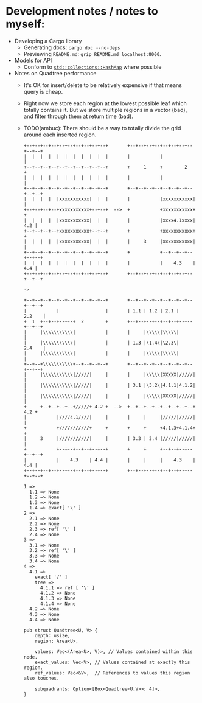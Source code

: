 # Development notes / notes to myself:
 - Developing a Cargo library
   - Generating docs: `cargo doc --no-deps`
   - Previewing `README.md`: `grip README.md localhost:8000`.
 - Models for API
   - Conform to
     [`std::collections::HashMap`](https://doc.rust-lang.org/std/collections/struct.HashMap.html)
     where possible
 - Notes on Quadtree performance
   - It's OK for insert/delete to be relatively expensive if that means query is
     cheap.
   - Right now we store each region at the lowest possible leaf which totally
     contains it. But we store multiple regions in a vector (bad), and filter
     through them at return time (bad).
   - TODO(ambuc): There should be a way to totally divide the grid around each
     inserted region.

     ```
     +--+--+--+--+--+--+--+--+--+--+       +--+--+--+--+--+--+--+--+--+--+
     |  |  |  |  |  |  |  |  |  |  |       |           |                 |
     +--+--+--+--+--+--+--+--+--+--+       +     1     +        2        +
     |  |  |  |  |  |  |  |  |  |  |       |           |                 |
     +--+--+--+--+--+--+--+--+--+--+       +--+--+--+--+--+--+--+--+--+--+
     |  |  |  |  |xxxxxxxxxxx|  |  |       |           |xxxxxxxxxxx|     |
     +--+--+--+--+xxxxxxxxxxx+--+--+  -->  +           +xxxxxxxxxxx+     +
     |  |  |  |  |xxxxxxxxxxx|  |  |       |           |xxxx4.1xxxx| 4.2 |
     +--+--+--+--+xxxxxxxxxxx+--+--+       +           +xxxxxxxxxxx+     +
     |  |  |  |  |xxxxxxxxxxx|  |  |       |     3     |xxxxxxxxxxx|     |
     +--+--+--+--+--+--+--+--+--+--+       +           +--+--+--+--+--+--+
     |  |  |  |  |  |  |  |  |  |  |       |           |    4.3    | 4.4 |
     +--+--+--+--+--+--+--+--+--+--+       +--+--+--+--+--+--+--+--+--+--+

     ->

     +--+--+--+--+--+--+--+--+--+--+       +--+--+--+--+--+--+--+--+--+--+
     |           |                 |       | 1.1 | 1.2 | 2.1 |    2.2    |
     +  1  +--+--+--+--+  2        +       +--+--+--+--+--+--+--+--+--+--+
     |     |\\\\\\\\\\\|           |       |     |\\\\\|\\\\\|           |
     |     |\\\\\\\\\\\|           |       | 1.3 |\1.4\|\2.3\|    2.4    |
     |     |\\\\\\\\\\\|           |       |     |\\\\\|\\\\\|           |
     +--+--+\\\\\\\\\\\+--+--+--+--+       +--+--+--+--+--+--+--+--+--+--+
     |     |\\\\\\\\\\\|/////|     |       |     |\\\\\|XXXXX|/////|     |
     |     |\\\\\\\\\\\|/////|     |       | 3.1 |\3.2\|4.1.1|4.1.2|     |
     |     |\\\\\\\\\\\|/////|     |       |     |\\\\\|XXXXX|/////|     |
     +     +--+--+--+--+/////+ 4.2 +  -->  +--+--+--+--+--+--+--+--+ 4.2 +
     |           |////4.1////|     |       |     |     |/////|/////|     |
     +           +///////////+     +       +     +     +4.1.3+4.1.4+     +
     |     3     |///////////|     |       | 3.3 | 3.4 |/////|/////|     |
     +           +--+--+--+--+--+--+       +     +     +--+--+--+--+--+--+
     |           |    4.3    | 4.4 |       |     |     |    4.3    | 4.4 |
     +--+--+--+--+--+--+--+--+--+--+       +--+--+--+--+--+--+--+--+--+--+

     1 =>
       1.1 => None
       1.2 => None
       1.3 => None
       1.4 => exact[ '\' ]
     2 =>
       2.1 => None
       2.2 => None
       2.3 => ref[ '\' ]
       2.4 => None
     3 =>
       3.1 => None
       3.2 => ref[ '\' ]
       3.3 => None
       3.4 => None
     4 =>
       4.1 =>
         exact[ '/' ]
         tree =>
           4.1.1 => ref [ '\' ]
           4.1.2 => None
           4.1.3 => None
           4.1.4 => None
       4.2 => None
       4.3 => None
       4.4 => None

     pub struct Quadtree<U, V> {
         depth: usize,
         region: Area<U>,

         values: Vec<(Area<U>, V)>, // Values contained within this node.
         exact_values: Vec<V>, // Values contained at exactly this region.
         ref_values: Vec<&V>,  // References to values this region also touches.

         subquadrants: Option<[Box<Quadtree<U,V>>; 4]>,
     }

     ```
